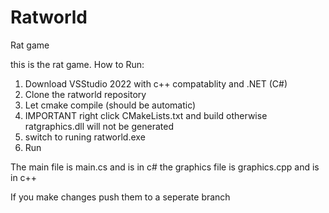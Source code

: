 # Ratworld
Rat game

this is the rat game.
How to Run:
1. Download VSStudio 2022 with c++ compatablity and .NET (C#)
2. Clone the ratworld repository
3. Let cmake compile (should be automatic)
4. IMPORTANT right click CMakeLists.txt and build otherwise ratgraphics.dll will not be generated
5. switch to runing ratworld.exe
6. Run

The main file is main.cs and is in c#
the graphics file is graphics.cpp and is in c++

If you make changes push them to a seperate branch

